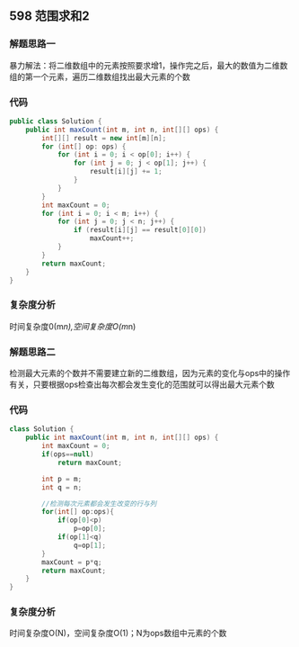 ## 598 范围求和2
### 解题思路一
暴力解法：将二维数组中的元素按照要求增1，操作完之后，最大的数值为二维数组的第一个元素，遍历二维数组找出最大元素的个数
### 代码
```java
public class Solution {
    public int maxCount(int m, int n, int[][] ops) {
        int[][] result = new int[m][n];
        for (int[] op: ops) {
            for (int i = 0; i < op[0]; i++) {
                for (int j = 0; j < op[1]; j++) {
                    result[i][j] += 1;
                }
            }
        }
        int maxCount = 0;
        for (int i = 0; i < m; i++) {
            for (int j = 0; j < n; j++) {
                if (result[i][j] == result[0][0])
                    maxCount++;
            }
        }
        return maxCount;
    }
}
```
### 复杂度分析
时间复杂度0(m*n),空间复杂度O(m*n)
### 解题思路二
检测最大元素的个数并不需要建立新的二维数组，因为元素的变化与ops中的操作有关，只要根据ops检查出每次都会发生变化的范围就可以得出最大元素个数
### 代码
```java
class Solution {
    public int maxCount(int m, int n, int[][] ops) {
        int maxCount = 0;
        if(ops==null)
            return maxCount;

        int p = m;
        int q = n;

        //检测每次元素都会发生改变的行与列
        for(int[] op:ops){
            if(op[0]<p)
                p=op[0];
            if(op[1]<q)
                q=op[1];
        }
        maxCount = p*q;
        return maxCount;
    }
}
```
### 复杂度分析
时间复杂度O(N)，空间复杂度O(1)；N为ops数组中元素的个数